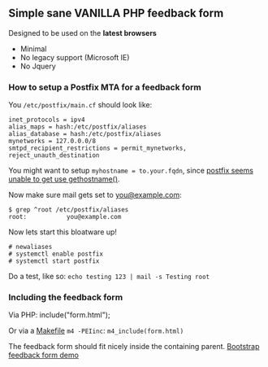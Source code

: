 ## Simple sane VANILLA PHP feedback form

Designed to be used on the **latest browsers**

* Minimal
* No legacy support (Microsoft IE)
* No Jquery

### How to setup a Postfix MTA for a feedback form

You `/etc/postfix/main.cf` should look like:

	inet_protocols = ipv4
	alias_maps = hash:/etc/postfix/aliases
	alias_database = hash:/etc/postfix/aliases
	mynetworks = 127.0.0.0/8
	smtpd_recipient_restrictions = permit_mynetworks, reject_unauth_destination

You might want to setup `myhostname = to.your.fqdn`, since [postfix seems unable to get use gethostname()](http://bugs.debian.org/cgi-bin/bugreport.cgi?bug=214741).

Now make sure mail gets set to you@example.com:

	$ grep ^root /etc/postfix/aliases
	root:           you@example.com

Now lets start this bloatware up!

	# newaliases
	# systemctl enable postfix
	# systemctl start postfix

Do a test, like so: `echo testing 123 | mail -s Testing root`

### Including the feedback form

Via PHP: include("form.html");

Or via a [Makefile](http://dabase.com/blog/Makefile_based_static_site_generator/) `m4 -PEIinc`: `m4_include(form.html)`

The feedback form should fit nicely inside the containing parent. [Bootstrap feedback form demo](http://feedback.dabase.com/eg/)
